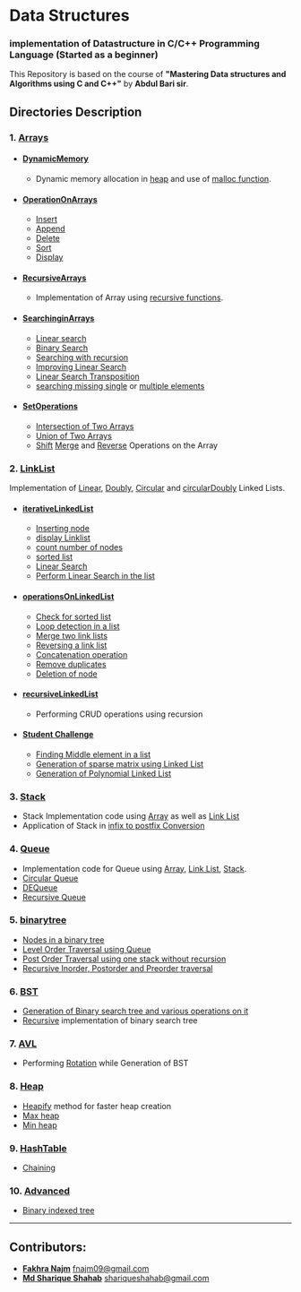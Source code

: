 # Data Structures
### implementation of Datastructure in C/C++ Programming Language (Started as a beginner)
This Repository is based on the course of **"Mastering Data structures and Algorithms using C and C++"** by **Abdul Bari sir**.  
## Directories Description
### 1. [Arrays](https://github.com/najm09/DataStructure/tree/master/Arrays)
  * #### [DynamicMemory](https://github.com/najm09/DataStructure/tree/master/Arrays/DynamicMemory)
    * Dynamic memory allocation in [heap](https://github.com/najm09/DataStructure/blob/master/Arrays/DynamicMemory/array_heap.c) and use of [malloc function](https://github.com/najm09/DataStructure/blob/master/Arrays/DynamicMemory/malloc.c).
  * #### [OperationOnArrays](https://github.com/najm09/DataStructure/tree/master/Arrays/OperationsOnArrays)
      * [Insert](https://github.com/najm09/DataStructure/blob/master/Arrays/OperationsOnArrays/array_insert.c)
      * [Append](https://github.com/najm09/DataStructure/blob/master/Arrays/OperationsOnArrays/array_append.c)
      * [Delete](https://github.com/najm09/DataStructure/blob/master/Arrays/OperationsOnArrays/array_delete.c)
      * [Sort](https://github.com/najm09/DataStructure/blob/master/Arrays/OperationsOnArrays/array_insertSort.c)
      * [Display](https://github.com/najm09/DataStructure/blob/master/Arrays/OperationsOnArrays/array_display.c)
  * #### [RecursiveArrays](https://github.com/najm09/DataStructure/tree/master/Arrays/RecursiveArrays)
    * Implementation of Array using [recursive functions](https://github.com/najm09/DataStructure/blob/master/Arrays/RecursiveArrays/array_%20usingRecursion.c).
  * #### [SearchinginArrays](https://github.com/najm09/DataStructure/tree/master/Arrays/SearchingInArrays)
      * [Linear search](https://github.com/najm09/DataStructure/blob/master/Arrays/SearchingInArrays/array_linearSearch.c)
      * [Binary Search](https://github.com/najm09/DataStructure/blob/master/Arrays/SearchingInArrays/binarySearch_iterative.c)
      * [Searching with recursion](https://github.com/najm09/DataStructure/blob/master/Arrays/SearchingInArrays/binarySearch_recursive.c)
      * [Improving Linear Search](https://github.com/najm09/DataStructure/blob/master/Arrays/SearchingInArrays/array_linearSearchImproved.c)
      * [Linear Search Transposition](https://github.com/najm09/DataStructure/blob/master/Arrays/SearchingInArrays/array_linearSearschTransposition.c)
      * [searching missing single](https://github.com/najm09/DataStructure/blob/master/Arrays/SearchingInArrays/arrays_returnMissing.c) or [multiple elements](https://github.com/najm09/DataStructure/blob/master/Arrays/SearchingInArrays/array_multiple_missing.c)
  * #### [SetOperations](https://github.com/najm09/DataStructure/tree/master/Arrays/SetOperation)
      * [Intersection of Two Arrays](https://github.com/najm09/DataStructure/blob/master/Arrays/SetOperation/array_intersection.c)
      * [Union of Two Arrays](https://github.com/najm09/DataStructure/blob/master/Arrays/SetOperation/arrays_union.c)
      * [Shift](https://github.com/najm09/DataStructure/blob/master/Arrays/SetOperation/array_shift.c) [Merge](https://github.com/najm09/DataStructure/blob/master/Arrays/SetOperation/arrays_merge.c) and [Reverse](https://github.com/najm09/DataStructure/blob/master/Arrays/SetOperation/array_reverse.c) Operations on the Array
### 2. [LinkList](https://github.com/najm09/DataStructure/tree/master/LinkedList)
   Implementation of [Linear](https://github.com/najm09/DataStructure/blob/master/LinkedList/iterativeLinkedList/createListByinsert.c), [Doubly](https://github.com/najm09/DataStructure/blob/master/LinkedList/doublyLinkList.c), [Circular](https://github.com/najm09/DataStructure/blob/master/LinkedList/circularLinkListIterative.c) and [circularDoubly](https://github.com/najm09/DataStructure/blob/master/LinkedList/circularDoublyLinkList.c) Linked Lists.
   * #### [iterativeLinkedList](https://github.com/najm09/DataStructure/tree/master/LinkedList/iterativeLinkedList)
        * [Inserting node](https://github.com/najm09/DataStructure/blob/master/LinkedList/iterativeLinkedList/addition_on_linkedList_iterative.c)
        * [display Linklist](https://github.com/najm09/DataStructure/blob/master/LinkedList/iterativeLinkedList/displaying_linkedList_iterative.c)
        * [count number of nodes](https://github.com/najm09/DataStructure/blob/master/LinkedList/iterativeLinkedList/count_of_nodes.iterative.c)
        * [sorted list](https://github.com/najm09/DataStructure/blob/master/LinkedList/iterativeLinkedList/insertInSortedList.c)
        * [Linear Search](https://github.com/najm09/DataStructure/blob/master/LinkedList/iterativeLinkedList/linearSearch_iterative.c)
        * [Perform Linear Search in the list]()
   * #### [operationsOnLinkedList](https://github.com/najm09/DataStructure/tree/master/LinkedList/operationsOnLinkedList)
        * [Check for sorted list](https://github.com/najm09/DataStructure/blob/master/LinkedList/operationsOnLinkedList/checkSort.c)
        * [Loop detection in a list](https://github.com/najm09/DataStructure/blob/master/LinkedList/operationsOnLinkedList/loopDetection.c)
        * [Merge two link lists](https://github.com/najm09/DataStructure/blob/master/LinkedList/operationsOnLinkedList/mergeTwoLinks.c)
        * [Reversing a link list](https://github.com/najm09/DataStructure/blob/master/LinkedList/operationsOnLinkedList/reversingLinks.c)
        * [Concatenation operation](https://github.com/najm09/DataStructure/blob/master/LinkedList/operationsOnLinkedList/concatLinkLists.c)
        * [Remove duplicates](https://github.com/najm09/DataStructure/blob/master/LinkedList/operationsOnLinkedList/removingDuplicates.c)
        * [Deletion of node](https://github.com/najm09/DataStructure/blob/master/LinkedList/operationsOnLinkedList/linkedList_delete.c)
  * #### [recursiveLinkedList](https://github.com/najm09/DataStructure/tree/master/LinkedList/recursiveLinkedList)
    * Performing CRUD operations using recursion
  * #### [Student Challenge](https://github.com/najm09/DataStructure/tree/master/Stack)
       * [Finding Middle element in a list](https://github.com/najm09/DataStructure/blob/master/LinkedList/studentChallenge/middleElement.c)
       * [Generation of sparse matrix using Linked List](https://github.com/najm09/DataStructure/blob/master/LinkedList/studentChallenge/sparseMatrix.c)
       * [Generation of Polynomial Linked List](https://github.com/najm09/DataStructure/blob/master/LinkedList/studentChallenge/polynomial.c)        
### 3. [Stack](https://github.com/najm09/DataStructure/tree/master/Stack)
  * Stack Implementation code using [Array](https://github.com/najm09/DataStructure/blob/master/Stack/StackArray.c) as well as [Link List](https://github.com/najm09/DataStructure/blob/master/Stack/StackLL.c)
  * Application of Stack in [infix to postfix Conversion](https://github.com/najm09/DataStructure/blob/master/Stack/application.c)
### 4. [Queue](https://github.com/najm09/DataStructure/tree/master/Queue)
  * Implementation code for Queue using [Array](https://github.com/najm09/DataStructure/blob/master/Queue/QueueArray.c), [Link List](https://github.com/najm09/DataStructure/blob/master/Queue/QueueLL.c), [Stack](https://github.com/najm09/DataStructure/blob/master/Queue/QueueStack.c).
  * [Circular Queue](https://github.com/najm09/DataStructure/blob/master/Queue/circularQueueArray.c)
  * [DEQueue](https://github.com/najm09/DataStructure/blob/master/Queue/DEQueue.c)
  * [Recursive Queue](https://github.com/najm09/DataStructure/blob/master/Queue/recursiveQueue.c)
### 5. [binarytree](https://github.com/najm09/DataStructure/tree/master/binarytree)
  * [Nodes in a binary tree](https://github.com/najm09/DataStructure/blob/master/binarytree/nodes.c)
  * [Level Order Traversal using Queue](https://github.com/najm09/DataStructure/blob/master/binarytree/levelorder.c)
  * [Post Order Traversal using one stack without recursion](https://github.com/najm09/DataStructure/blob/master/binarytree/postorder.c)
  * [Recursive Inorder, Postorder and Preorder traversal](https://github.com/najm09/DataStructure/blob/master/binarytree/create_tree.c)
### 6. [BST](https://github.com/najm09/DataStructure/tree/master/BST)
  * [Generation of Binary search tree and various operations on it](https://github.com/najm09/DataStructure/blob/master/BST/main.c)
  * [Recursive](https://github.com/najm09/DataStructure/blob/master/BST/recursive.c) implementation of binary search tree
### 7. [AVL](https://github.com/najm09/DataStructure/tree/master/AVL)
  * Performing [Rotation](https://github.com/najm09/DataStructure/tree/master/AVL) while Generation of BST
### 8. [Heap](https://github.com/najm09/DataStructure/tree/master/Heap)
* [Heapify](https://github.com/najm09/DataStructure/blob/master/Heap/heapify.c) method for faster heap creation
* [Max heap](https://github.com/najm09/DataStructure/tree/master/Heap/MaxHeap)
* [Min heap](https://github.com/najm09/DataStructure/tree/master/Heap/MinHeap)
### 9. [HashTable](https://github.com/najm09/DataStructure/tree/master/HashTable)
  * [Chaining](https://github.com/najm09/DataStructure/blob/master/HashTable/chaining.cpp)
### 10. [Advanced](https://github.com/najm09/DataStructure/tree/master/Advanced)
  * [Binary indexed tree](https://github.com/najm09/DataStructure/blob/master/Advanced/binaryIndexTree.cpp)

----------------------------------------------------------------------------------------------------------------
## Contributors:
 *  **[Fakhra Najm](https://github.com/najm09)** fnajm09@gmail.com
 * **[Md Sharique Shahab](https://github.com/shariquesha)** shariqueshahab@gmail.com
